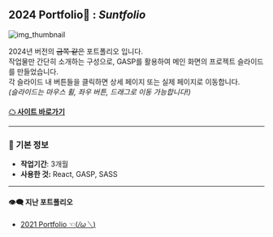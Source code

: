 ## **2024 Portfolio🌻** : *Suntfolio*

![img_thumbnail](https://github.com/user-attachments/assets/30a35e71-cd9c-4bca-b9f9-4380f530d827)

2024년 버전의 <s>금쪽 같은</s> 포트폴리오 입니다.<br>
작업물만 간단히 소개하는 구성으로, GASP를 활용하여 메인 화면의 프로젝트 슬라이드를 만들었습니다.<br>
각 슬라이드 내 버튼들을 클릭하면 상세 페이지 또는 실제 페이지로 이동합니다.<br>
*(슬라이드는 마우스 휠, 좌우 버튼, 드래그로 이동 가능합니다!)*

#### [☁ 사이트 바로가기]()
---
### 📌 기본 정보
- **작업기간**: 3개월
- **사용한 것:** React, GASP, SASS
---
#### 👁‍🗨 지난 포트폴리오
- [2021 Portfolio ☜(*/ω＼*)](https://github.com/limyoursun/limsun/)
